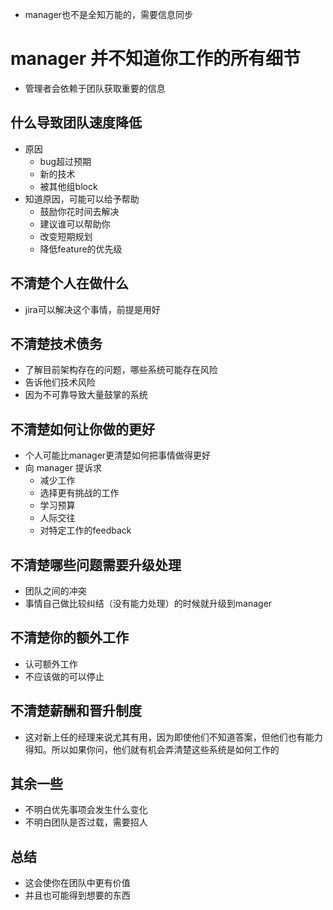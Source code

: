 - manager也不是全知万能的，需要信息同步

# manager 并不知道你工作的所有细节
- 管理者会依赖于团队获取重要的信息

## 什么导致团队速度降低
- 原因
  - bug超过预期
  - 新的技术
  - 被其他组block
- 知道原因，可能可以给予帮助
  - 鼓励你花时间去解决
  - 建议谁可以帮助你
  - 改变短期规划
  - 降低feature的优先级
  
## 不清楚个人在做什么
- jira可以解决这个事情，前提是用好

## 不清楚技术债务
- 了解目前架构存在的问题，哪些系统可能存在风险
- 告诉他们技术风险
- 因为不可靠导致大量鼓掌的系统

## 不清楚如何让你做的更好
- 个人可能比manager更清楚如何把事情做得更好
- 向 manager 提诉求
  - 减少工作
  - 选择更有挑战的工作
  - 学习预算
  - 人际交往
  - 对特定工作的feedback

## 不清楚哪些问题需要升级处理
- 团队之间的冲突
- 事情自己做比较纠结（没有能力处理）的时候就升级到manager

## 不清楚你的额外工作
- 认可额外工作
- 不应该做的可以停止

## 不清楚薪酬和晋升制度
- 这对新上任的经理来说尤其有用，因为即使他们不知道答案，但他们也有能力得知。所以如果你问，他们就有机会弄清楚这些系统是如何工作的

## 其余一些
- 不明白优先事项会发生什么变化
- 不明白团队是否过载，需要招人

## 总结
- 这会使你在团队中更有价值
- 并且也可能得到想要的东西
